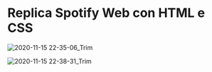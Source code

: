 <h1> Replica Spotify Web con HTML e CSS </h1>

![2020-11-15 22-35-06_Trim](https://user-images.githubusercontent.com/27818892/99197642-0c4dcb00-2794-11eb-9883-2311318930e5.gif)

![2020-11-15 22-38-31_Trim](https://user-images.githubusercontent.com/27818892/99197801-e83eb980-2794-11eb-82fa-2723bfb7dd07.gif)
